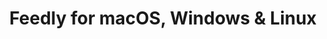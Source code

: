 ---
name: Feedly
url: 'https://feedly.com'
category: News
title: 'Feedly for macOS, Windows & Linux'
key: feedly

---
